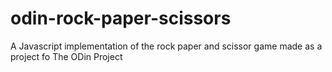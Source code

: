 # odin-rock-paper-scissors
A Javascript implementation of the rock paper and scissor game made as a project fo The ODin Project
